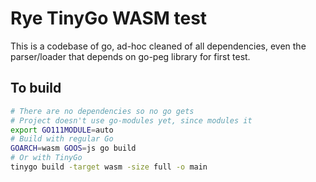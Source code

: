 # Rye TinyGo WASM test

This is a codebase of go, ad-hoc cleaned of all dependencies, even the parser/loader that depends on go-peg library for first test.

## To build

```bash
# There are no dependencies so no go gets
# Project doesn't use go-modules yet, since modules it 
export GO111MODULE=auto
# Build with regular Go
GOARCH=wasm GOOS=js go build
# Or with TinyGo
tinygo build -target wasm -size full -o main
```
